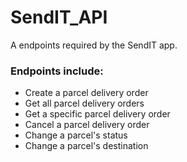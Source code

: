 # SendIT_API

A endpoints required by the SendIT app.

### Endpoints include:
- Create a parcel delivery order
- Get all parcel delivery orders
- Get a specific parcel delivery order
- Cancel a parcel delivery order
- Change a parcel's status
- Change a parcel's destination